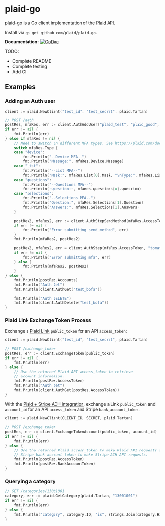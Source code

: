 # plaid-go

plaid-go is a Go client implementation of the [Plaid API](https://plaid.com/docs).

Install via `go get github.com/plaid/plaid-go`.

**Documentation:** [![GoDoc](https://godoc.org/github.com/plaid/plaid-go?status.svg)](https://godoc.org/github.com/plaid/plaid-go/plaid)

TODO:
- Complete README
- Complete testing
- Add CI


## Examples

### Adding an Auth user

```go
client := plaid.NewClient("test_id", "test_secret", plaid.Tartan)

// POST /auth
postRes, mfaRes, err := client.AuthAddUser("plaid_test", "plaid_good", "", "bofa", nil)
if err != nil {
    fmt.Println(err)
} else if mfaRes != nil {
    // Need to switch on different MFA types. See https://plaid.com/docs/#mfa-auth.
    switch mfaRes.Type {
    case "device":
        fmt.Println("--Device MFA--")
        fmt.Println("Message:", mfaRes.Device.Message)
    case "list":
        fmt.Println("--List MFA--")
        fmt.Println("Mask:", mfaRes.List[0].Mask, "\nType:", mfaRes.List[0].Type)
    case "questions":
        fmt.Println("--Questions MFA--")
        fmt.Println("Question:", mfaRes.Questions[0].Question)
    case "selections":
        fmt.Println("--Selections MFA--")
        fmt.Println("Question:", mfaRes.Selections[1].Question)
        fmt.Println("Answers:", mfaRes.Selections[1].Answers)
    }

    postRes2, mfaRes2, err := client.AuthStepSendMethod(mfaRes.AccessToken, "type", "email")
    if err != nil {
        fmt.Println("Error submitting send_method", err)
    }
    fmt.Println(mfaRes2, postRes2)

    postRes2, mfaRes2, err = client.AuthStep(mfaRes.AccessToken, "tomato")
    if err != nil {
        fmt.Println("Error submitting mfa", err)
    } else {
        fmt.Println(mfaRes2, postRes2)
    }
} else {
    fmt.Println(postRes.Accounts)
    fmt.Println("Auth Get")
    fmt.Println(client.AuthGet("test_bofa"))

    fmt.Println("Auth DELETE")
    fmt.Println(client.AuthDelete("test_bofa"))
}
```

### Plaid Link Exchange Token Process

Exchange a [Plaid Link][1] `public_token` for an API `access_token`:

```go
client := plaid.NewClient("test_id", "test_secret", plaid.Tartan)

// POST /exchange_token
postRes, err := client.ExchangeToken(public_token)
if err != nil {
    fmt.Println(err)
} else {
    // Use the returned Plaid API access_token to retrieve
    // account information.
    fmt.Println(postRes.AccessToken)
    fmt.Println("Auth Get")
    fmt.Println(client.AuthGet(postRes.AccessToken))
}
```

With the [Plaid + Stripe ACH integration][2], exchange a Link `public_token`
and `account_id` for an API `access_token` and Stripe `bank_account_token`:

```go
client := plaid.NewClient(CLIENT_ID, SECRET, plaid.Tartan)

// POST /exchange_token
postRes, err := client.ExchangeTokenAccount(public_token, account_id)
if err != nil {
    fmt.Println(err)
} else {
    // Use the returned Plaid access_token to make Plaid API requests and the
    // Stripe bank account token to make Stripe ACH API requests.
    fmt.Println(postRes.AccessToken)
    fmt.Println(postRes.BankAccountToken)
}
```

### Querying a category
```go
// GET /categories/13001001
category, err := plaid.GetCategory(plaid.Tartan, "13001001")
if err != nil {
    fmt.Println(err)
} else {
    fmt.Println("category", category.ID, "is", strings.Join(category.Hierarchy, ", "))
}
```

[1]: https://plaid.com/docs/link
[2]: https://plaid.com/docs/link/stripe

